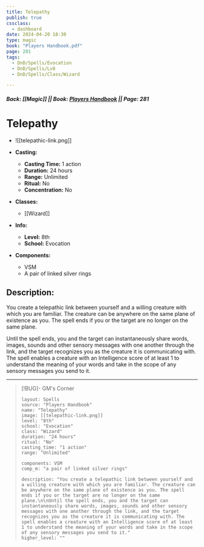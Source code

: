 ```yaml
---
title: Telepathy
publish: true
cssclass:
  - dashboard
date: 2024-04-20 18:30
type: magic
book: "Players Handbook.pdf"
page: 281
tags:
  - DnD/Spells/Evocation
  - DnD/Spells/Lv8
  - DnD/Spells/Class/Wizard

---
```


##### Back: [[Magic]] || Book: [Players Handbook](https://drive.google.com/drive/folders/1O5bhpYizcIT5xxAoLOuzCRht_PVS7VSG?usp=sharing) || Page: 281

# Telepathy
- ![[telepathic-link.png]]
- **Casting:**
    - **Casting Time:** 1 action
    - **Duration:** 24 hours
    - **Range:** Unlimited
    - **Ritual:** No
    - **Concentration:** No
- **Classes:**
    - [[Wizard]]

- **Info:**
    - **Level:** 8th
    - **School:** Evocation
- **Components:**
    - VSM
    - A pair of linked silver rings

## Description:
You create a telepathic link between yourself and a willing creature with which you are familiar. The creature can be anywhere on the same plane of existence as you. The spell ends if you or the target are no longer on the same plane.

Until the spell ends, you and the target can instantaneously share words, images, sounds and other sensory messages with one another through the link, and the target recognizes you as the creature it is communicating with. The spell enables a creature with an Intelligence score of at least 1 to understand the meaning of your words and take in the scope of any sensory messages you send to it.



---

> [!BUG]- GM's Corner
>
> ```statblock
> layout: Spells
> source: "Players Handbook"
> name: "Telepathy"
> image: [[telepathic-link.png]]
> level: "8th"
> school: "Evocation"
> class: "Wizard"
> duration: "24 hours"
> ritual: "No"
> casting_time: "1 action"
> range: "Unlimited"
>
> components: VSM
> comp_m: "a pair of linked silver rings"
>
> description: "You create a telepathic link between yourself and a willing creature with which you are familiar. The creature can be anywhere on the same plane of existence as you. The spell ends if you or the target are no longer on the same plane.\n\nUntil the spell ends, you and the target can instantaneously share words, images, sounds and other sensory messages with one another through the link, and the target recognizes you as the creature it is communicating with. The spell enables a creature with an Intelligence score of at least 1 to understand the meaning of your words and take in the scope of any sensory messages you send to it."
> higher_level: ""
> ```
